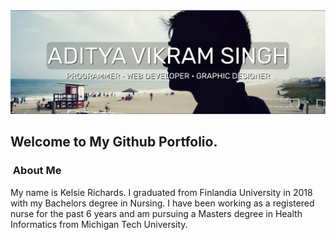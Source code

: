 <img src="https://raw.githubusercontent.com/AVS1508/AVS1508/master/assets/Aditya%20Vikram%20Singh%20Banner.png">

<h2> Welcome to My Github Portfolio.</h2>

<h3> &nbsp;About Me </h3>

My name is Kelsie Richards.  I graduated from Finlandia University in 2018 with my Bachelors degree in Nursing.
I have been working as a registered nurse for the past 6 years and am pursuing a Masters degree in Health Informatics
from Michigan Tech University. 




